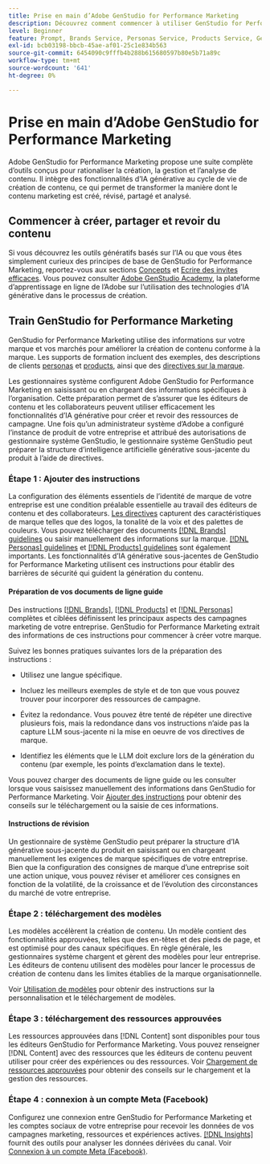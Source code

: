 ```yaml
---
title: Prise en main d’Adobe GenStudio for Performance Marketing
description: Découvrez comment commencer à utiliser GenStudio for Performance Marketing pour générer du contenu marketing aligné sur la marque.
level: Beginner
feature: Prompt, Brands Service, Personas Service, Products Service, Generative AI, Guidelines
exl-id: bcb03198-bbcb-45ae-af01-25c1e834b563
source-git-commit: 6454090c9fffb4b288b615680597b80e5b71a89c
workflow-type: tm+mt
source-wordcount: '641'
ht-degree: 0%

---
```


# Prise en main d’Adobe GenStudio for Performance Marketing

Adobe GenStudio for Performance Marketing propose une suite complète d’outils conçus pour rationaliser la création, la gestion et l’analyse de contenu. Il intègre des fonctionnalités d’IA générative au cycle de vie de création de contenu, ce qui permet de transformer la manière dont le contenu marketing est créé, révisé, partagé et analysé.

## Commencer à créer, partager et revoir du contenu

Si vous découvrez les outils génératifs basés sur l’IA ou que vous êtes simplement curieux des principes de base de GenStudio for Performance Marketing, reportez-vous aux sections [Concepts](concepts.md) et [Ecrire des invites efficaces](effective-prompts.md). Vous pouvez consulter [Adobe GenStudio Academy](https://learningmanager.adobe.com/genstudioacademy), la plateforme d’apprentissage en ligne de l’Adobe sur l’utilisation des technologies d’IA générative dans le processus de création.

## Train GenStudio for Performance Marketing

GenStudio for Performance Marketing utilise des informations sur votre marque et vos marchés pour améliorer la création de contenu conforme à la marque. Les supports de formation incluent des exemples, des descriptions de clients [personas](/help/user-guide/guidelines/personas.md) et [products](/help/user-guide/guidelines/products.md), ainsi que des [directives sur la marque](/help/user-guide/guidelines/overview.md).

Les gestionnaires système configurent Adobe GenStudio for Performance Marketing en saisissant ou en chargeant des informations spécifiques à l’organisation. Cette préparation permet de s’assurer que les éditeurs de contenu et les collaborateurs peuvent utiliser efficacement les fonctionnalités d’IA générative pour créer et revoir des ressources de campagne. Une fois qu’un administrateur système d’Adobe a configuré l’instance de produit de votre entreprise et attribué des autorisations de gestionnaire système GenStudio, le gestionnaire système GenStudio peut préparer la structure d’intelligence artificielle générative sous-jacente du produit à l’aide de directives.

### Étape 1 : Ajouter des instructions

La configuration des éléments essentiels de l’identité de marque de votre entreprise est une condition préalable essentielle au travail des éditeurs de contenu et des collaborateurs. [Les directives](./guidelines/overview.md) capturent des caractéristiques de marque telles que des logos, la tonalité de la voix et des palettes de couleurs. Vous pouvez télécharger des documents [[!DNL Brands] guidelines](./guidelines/brands.md) ou saisir manuellement des informations sur la marque. [[!DNL Personas] guidelines](./guidelines/personas.md) et [[!DNL Products] guidelines](./guidelines/products.md) sont également importants. Les fonctionnalités d’IA générative sous-jacentes de GenStudio for Performance Marketing utilisent ces instructions pour établir des barrières de sécurité qui guident la génération du contenu.

#### Préparation de vos documents de ligne guide

Des instructions [[!DNL Brands]](./guidelines/brands.md), [[!DNL Products]](./guidelines/products.md) et [[!DNL Personas]](./guidelines/personas.md) complètes et ciblées définissent les principaux aspects des campagnes marketing de votre entreprise. GenStudio for Performance Marketing extrait des informations de ces instructions pour commencer à créer votre marque.

Suivez les bonnes pratiques suivantes lors de la préparation des instructions :

* Utilisez une langue spécifique.

* Incluez les meilleurs exemples de style et de ton que vous pouvez trouver pour incorporer des ressources de campagne.

* Évitez la redondance. Vous pouvez être tenté de répéter une directive plusieurs fois, mais la redondance dans vos instructions n’aide pas la capture LLM sous-jacente ni la mise en oeuvre de vos directives de marque.

* Identifiez les éléments que le LLM doit exclure lors de la génération du contenu (par exemple, les points d’exclamation dans le texte).

Vous pouvez charger des documents de ligne guide ou les consulter lorsque vous saisissez manuellement des informations dans GenStudio for Performance Marketing. Voir [Ajouter des instructions](./guidelines/overview.md) pour obtenir des conseils sur le téléchargement ou la saisie de ces informations.

#### Instructions de révision

Un gestionnaire de système GenStudio peut préparer la structure d’IA générative sous-jacente du produit en saisissant ou en chargeant manuellement les exigences de marque spécifiques de votre entreprise. Bien que la configuration des consignes de marque d’une entreprise soit une action unique, vous pouvez réviser et améliorer ces consignes en fonction de la volatilité, de la croissance et de l’évolution des circonstances du marché de votre entreprise.

### Étape 2 : téléchargement des modèles

Les modèles accélèrent la création de contenu. Un modèle contient des fonctionnalités approuvées, telles que des en-têtes et des pieds de page, et est optimisé pour des canaux spécifiques. En règle générale, les gestionnaires système chargent et gèrent des modèles pour leur entreprise. Les éditeurs de contenu utilisent des modèles pour lancer le processus de création de contenu dans les limites établies de la marque organisationnelle.

Voir [Utilisation de modèles](./content/use-templates.md) pour obtenir des instructions sur la personnalisation et le téléchargement de modèles.

### Étape 3 : téléchargement des ressources approuvées

Les ressources approuvées dans [!DNL Content] sont disponibles pour tous les éditeurs GenStudio for Performance Marketing. Vous pouvez renseigner [!DNL Content] avec des ressources que les éditeurs de contenu peuvent utiliser pour créer des expériences ou des ressources. Voir [Chargement de ressources approuvées](./content/manage-assets.md) pour obtenir des conseils sur le chargement et la gestion des ressources.

### Étape 4 : connexion à un compte Meta (Facebook)

Configurez une connexion entre GenStudio for Performance Marketing et les comptes sociaux de votre entreprise pour recevoir les données de vos campagnes marketing, ressources et expériences actives. [[!DNL Insights]](./insights/overview.md) fournit des outils pour analyser les données dérivées du canal. Voir [Connexion à un compte Meta (Facebook)](./insights/connect-channel.md#meta-ads-connect).
